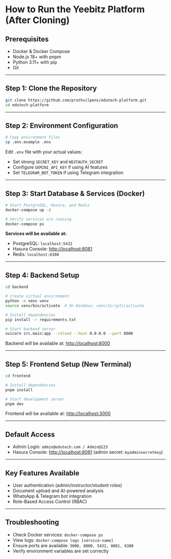 # How to Run the Yeebitz Platform (After Cloning)

## Prerequisites

- Docker & Docker Compose  
- Node.js 18+ with pnpm  
- Python 3.11+ with pip  
- Git  

---

## Step 1: Clone the Repository

```bash
git clone https://github.com/pruthvilpens/edutech-platform.git
cd edutech-platform
````

---

## Step 2: Environment Configuration

```bash
# Copy environment files
cp .env.example .env
```

Edit `.env` file with your actual values:

* Set strong `SECRET_KEY` and `NEXTAUTH_SECRET`
* Configure `GEMINI_API_KEY` if using AI features
* Set `TELEGRAM_BOT_TOKEN` if using Telegram integration

---

## Step 3: Start Database & Services (Docker)

```bash
# Start PostgreSQL, Hasura, and Redis
docker-compose up -d

# Verify services are running
docker-compose ps
```

**Services will be available at:**

* PostgreSQL: `localhost:5432`
* Hasura Console: [http://localhost:8081](http://localhost:8081)
* Redis: `localhost:6380`

---

## Step 4: Backend Setup

```bash
cd backend

# Create virtual environment
python -m venv venv
source venv/bin/activate  # On Windows: venv\Scripts\activate

# Install dependencies
pip install -r requirements.txt

# Start backend server
uvicorn src.main:app --reload --host 0.0.0.0 --port 8000
```

Backend will be available at: [http://localhost:8000](http://localhost:8000)

---

## Step 5: Frontend Setup (New Terminal)

```bash
cd frontend

# Install dependencies
pnpm install

# Start development server
pnpm dev
```

Frontend will be available at: [http://localhost:3000](http://localhost:3000)

---

## Default Access

* Admin Login: `admin@edutech.com / Admin@123`
* Hasura Console: [http://localhost:8081](http://localhost:8081) (admin secret: `myadminsecretkey`)

---

## Key Features Available

* User authentication (admin/instructor/student roles)
* Document upload and AI-powered analysis
* WhatsApp & Telegram bot integration
* Role-Based Access Control (RBAC)

---

## Troubleshooting

* Check Docker services: `docker-compose ps`
* View logs: `docker-compose logs [service-name]`
* Ensure ports are available: `3000, 8000, 5432, 8081, 6380`
* Verify environment variables are set correctly

